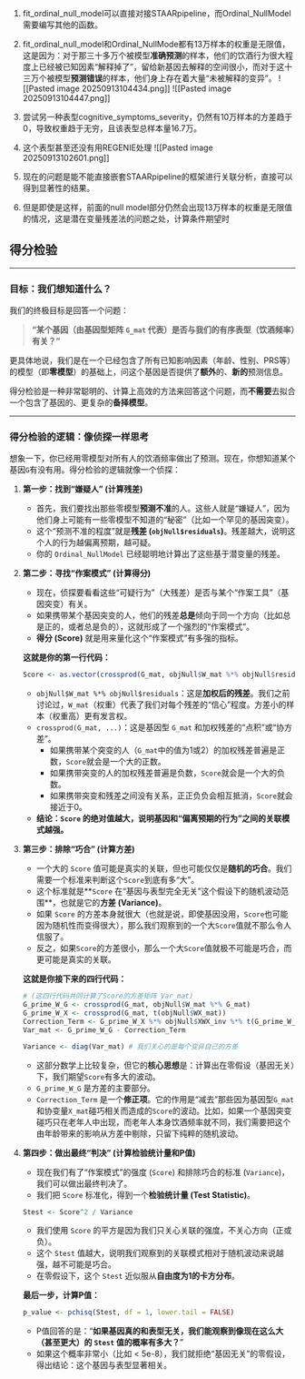 1. fit_ordinal_null_model可以直接对接STAARpipeline，而Ordinal_NullModel需要编写其他的函数。
2. fit_ordinal_null_model和Ordinal_NullMode都有13万样本的权重是无限值，这是因为：对于那三十多万个被模型**准确预测**的样本，他们的饮酒行为很大程度上已经被已知因素“解释掉了”，留给新基因去解释的空间很小，而对于这十三万个被模型**预测错误**的样本，他们身上存在着大量“未被解释的变异”。
![[Pasted image 20250913104434.png]]
![[Pasted image 20250913104447.png]]
3. 尝试另一种表型cognitive_symptoms_severity，仍然有10万样本的方差趋于0，导致权重趋于无穷，且该表型总样本量16.7万。
4. 这个表型甚至还没有用REGENIE处理
![[Pasted image 20250913102601.png]]


5. 现在的问题是能不能直接嵌套STAARpipeline的框架进行关联分析，直接可以得到显著性的结果。
6. 但是即使是这样，前面的null model部分仍然会出现13万样本的权重是无限值的情况，这是潜在变量残差法的问题之处，计算条件期望时










## 得分检验

---

### 目标：我们想知道什么？

我们的终极目标是回答一个问题：

> **“某个基因（由基因型矩阵 `G_mat` 代表）是否与我们的有序表型（饮酒频率）有关？”**

更具体地说，我们是在一个已经包含了所有已知影响因素（年龄、性别、PRS等）的模型（即**零模型**）的基础上，问这个基因是否提供了**额外**的、**新的**预测信息。

得分检验是一种非常聪明的、计算上高效的方法来回答这个问题，而**不需要**去拟合一个包含了基因的、更复杂的**备择模型**。

---

### 得分检验的逻辑：像侦探一样思考

想象一下，你已经用零模型对所有人的饮酒频率做出了预测。现在，你想知道某个基因`G`有没有用。得分检验的逻辑就像一个侦探：

1.  **第一步：找到“嫌疑人” (计算残差)**
    *   首先，我们要找出那些零模型**预测不准**的人。这些人就是“嫌疑人”，因为他们身上可能有一些零模型不知道的“秘密”（比如一个罕见的基因突变）。
    *   这个“预测不准的程度”就是**残差 (`objNull$residuals`)**。残差越大，说明这个人的行为越偏离预期，越可疑。
    *   你的 `Ordinal_NullModel` 已经聪明地计算出了这些基于潜变量的残差。

2.  **第二步：寻找“作案模式” (计算得分)**
    *   现在，侦探要看看这些“可疑行为”（大残差）是否与某个“作案工具”（基因突变）有关。
    *   如果携带某个基因突变的人，他们的残差**总是**倾向于同一个方向（比如总是正的，或者总是负的），这就形成了一个强烈的“作案模式”。
    *   **得分 (Score)** 就是用来量化这个“作案模式”有多强的指标。

    **这就是你的第一行代码：**
    ```R
    Score <- as.vector(crossprod(G_mat, objNull$W_mat %*% objNull$residuals))
    ```
    *   `objNull$W_mat %*% objNull$residuals`：这是**加权后的残差**。我们之前讨论过，`W_mat`（权重）代表了我们对每个残差的“信心”程度。方差小的样本（权重高）更有发言权。
    *   `crossprod(G_mat, ...)`：这是基因型 `G_mat` 和加权残差的“点积”或“协方差”。
        *   如果携带某个突变的人（`G_mat`中的值为1或2）的加权残差普遍是正数，`Score`就会是一个大的正数。
        *   如果携带突变的人的加权残差普遍是负数，`Score`就会是一个大的负数。
        *   如果携带突变和残差之间没有关系，正正负负会相互抵消，`Score`就会接近于0。
    *   **结论：`Score` 的绝对值越大，说明基因和“偏离预期的行为”之间的关联模式越强。**

3.  **第三步：排除“巧合” (计算方差)**
    *   一个大的 `Score` 值可能是真实的关联，但也可能仅仅是**随机的巧合**。我们需要一个标准来判断这个`Score`到底有多“大”。
    *   这个标准就是**`Score` 在“基因与表型完全无关”这个假设下的随机波动范围**，也就是它的**方差 (Variance)**。
    *   如果 `Score` 的方差本身就很大（也就是说，即使基因没用，`Score`也可能因为随机性而变得很大），那么我们观察到的一个大`Score`值就不那么令人信服了。
    *   反之，如果`Score`的方差很小，那么一个大`Score`值就极不可能是巧合，而更可能是真实的关联。

    **这就是你接下来的四行代码：**
    ```R
    # (这四行代码共同计算了Score的方差矩阵 Var_mat)
    G_prime_W_G <- crossprod(G_mat, objNull$W_mat %*% G_mat)
    G_prime_W_X <- crossprod(G_mat, t(objNull$WX_mat))
    Correction_Term <- G_prime_W_X %*% objNull$XWX_inv %*% t(G_prime_W_X)
    Var_mat <- G_prime_W_G - Correction_Term
    
    Variance <- diag(Var_mat) # 我们关心的是每个变异自己的方差
    ```
    *   这部分数学上比较复杂，但它的**核心思想**是：计算出在零假设（基因无关）下，我们期望`Score`有多大的波动。
    *   `G_prime_W_G` 是方差的主要部分。
    *   `Correction_Term` 是一个**修正项**。它的作用是“减去”那些因为基因型`G_mat`和协变量`X_mat`碰巧相关而造成的`Score`的波动。比如，如果一个基因突变碰巧只在老年人中出现，而老年人本身饮酒频率就不同，我们需要把这个由年龄带来的影响从方差中剔除，只留下纯粹的随机波动。

4.  **第四步：做出最终“判决” (计算检验统计量和P值)**
    *   现在我们有了“作案模式”的强度 (`Score`) 和排除巧合的标准 (`Variance`)，我们可以做出最终判决了。
    *   我们把 `Score` 标准化，得到一个**检验统计量 (Test Statistic)**。
    ```R
    Stest <- Score^2 / Variance
    ```
    *   我们使用 `Score` 的平方是因为我们只关心关联的强度，不关心方向（正或负）。
    *   这个 `Stest` 值越大，说明我们观察到的关联模式相对于随机波动来说越强，越不可能是巧合。
    *   在零假设下，这个 `Stest` 近似服从**自由度为1的卡方分布**。

    **最后一步，计算P值：**
    ```R
    p_value <- pchisq(Stest, df = 1, lower.tail = FALSE)
    ```
    *   P值回答的是：“**如果基因真的和表型无关，我们能观察到像现在这么大（甚至更大）的 `Stest` 值的概率有多大？**”
    *   如果这个概率非常小（比如 < 5e-8），我们就拒绝“基因无关”的零假设，得出结论：这个基因与表型显著相关。
